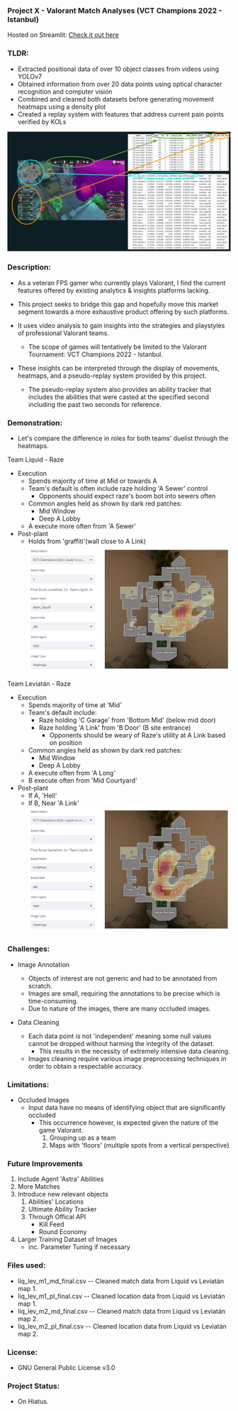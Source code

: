 ### Project X - Valorant Match Analyses (VCT Champions 2022 - Istanbul)

Hosted on Streamlit: [Check it out here](https://keith-ng-vct-analysis-overview-gm5wxq.streamlit.app/replay_system)

### TLDR:

- Extracted positional data of over 10 object classes from videos using YOLOv7
- Obtained information from over 20 data points using optical character recognition and computer vision
- Combined and cleaned both datasets before generating movement heatmaps using a density plot
- Created a replay system with features that address current pain points verified by KOLs

![Alt text](assets/examples/process.PNG?raw=true "Process Description")

### Description:

- As a veteran FPS gamer who currently plays Valorant, I find the current features offered by existing analytics & insights platforms lacking.
- This project seeks to bridge this gap and hopefully move this market segment towards a more exhaustive product offering by such platforms.

- It uses video analysis to gain insights into the strategies and playstyles of professional Valorant teams. 
    - The scope of games will tentatively be limited to the Valorant Tournament: VCT Champions 2022 - Istanbul.
- These insights can be interpreted through the display of movements, heatmaps, and a pseudo-replay system provided by this project.
    - The pseudo-replay system also provides an ability tracker that includes the abilities that were casted at the specified second including the past two seconds for reference.

### Demonstration:

- Let's compare the difference in roles for both teams' duelist through the heatmaps.

Team Liquid - Raze
- Execution
    - Spends majority of time at Mid or towards A
    - Team's default is often include raze holding 'A Sewer' control
        - Opponents should expect raze's boom bot into sewers often
    - Common angles held as shown by dark red patches:
        - Mid Window
        - Deep A Lobby
    - A execute more often from 'A Sewer'
- Post-plant
    - Holds from 'graffiti'(wall close to A Link)
![Alt text](assets/examples/liq_atk_raze.PNG?raw=true "Liquid Attack Raze")

Team Leviatán - Raze
- Execution
    - Spends majority of time at 'Mid'
    - Team's default include:
        - Raze holding 'C Garage' from 'Bottom Mid' (below mid door)
        - Raze holding 'A Link' from 'B Door' (B site entrance)
            - Opponents should be weary of Raze's utility at A Link based on position
    - Common angles held as shown by dark red patches:
        - Mid Window
        - Deep A Lobby
    - A execute often from 'A Long'
    - B execute often from 'Mid Courtyard'
- Post-plant
    - If A, 'Hell'
    - If B, Near 'A Link'
![Alt text](assets/examples/lev_atk_raze.PNG?raw=true "Leviatán Attack Raze")

### Challenges:

- Image Annotation
    - Objects of interest are not generic and had to be annotated from scratch.
    - Images are small, requiring the annotations to be precise which is time-consuming.
    - Due to nature of the images, there are many occluded images.

- Data Cleaning
    - Each data point is not 'independent' meaning some null values cannot be dropped without harming the integrity of the dataset.
        - This results in the necessity of extremely intensive data cleaning.
    - Images cleaning require various image preprocessing techniques in order to obtain a respectable accuracy.

### Limitations:

- Occluded Images
    - Input data have no means of identifying object that are significantly occluded
        - This occurrence however, is expected given the nature of the game Valorant.
            1. Grouping up as a team
            2. Maps with 'floors' (multiple spots from a vertical perspective)

### Future Improvements

1. Include Agent 'Astra' Abilities
2. More Matches
3. Introduce new relevant objects
    1. Abilities' Locations
    2. Ultimate Ability Tracker
    3. Through Offical API
        - Kill Feed
        - Round Economy
4. Larger Training Dataset of Images
    - inc. Parameter Tuning if necessary
 
### Files used:

- liq_lev_m1_md_final.csv -- Cleaned match data from Liquid vs Leviatán map 1.
- liq_lev_m1_pl_final.csv -- Cleaned location data from Liquid vs Leviatán map 1.
- liq_lev_m2_md_final.csv -- Cleaned match data from Liquid vs Leviatán map 2.
- liq_lev_m2_pl_final.csv -- Cleaned location data from Liquid vs Leviatán map 2.

### License:

- GNU General Public License v3.0

### Project Status:
- On Hiatus.
